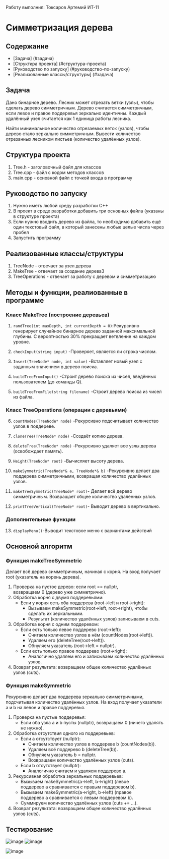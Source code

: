 Работу выполнил: Токсаров Артемий ИТ-11

# **Симметризация дерева**

## Содержание
 - [Задача] (#задача)
 - [Структкра проекта] (#структура-проекта)
 - [Руководство по запуску] (#руководство-по-запуску)
 - [Реализованные классы/структуры] (#задача)

## **Задача**

Дано бинарное дерево. Лесник может отрезать ветки (узлы), чтобы сделать дерево симметричным.
Дерево считается симметричным, если левое и правое поддеревья зеркально идентичны.
Каждый удалённый узел считается как 1 единица работы лесника.

Найти минимальное количество отрезаемых веток (узлов), чтобы дерево стало зеркально симметричным. 
Вывести количество отрезанных лесником листьев (количество удалённых узлов).

## **Структура проекта**
1. Tree.h - заголовочный файл для классов
2. Tree.cpp - файл с кодом методов классов
3. main.cpp - основной файл с точкой входа в программу

## **Руководство по запуску**
1. Нужно иметь любой среду разработки С++
2. В проект в среде разработки добавить три основных файла (указаны в структуре проекта)
3. Если нужно вводить дерево из файла, то необходимо добавить ещё один текстовый файл, в который занесены любые целые числа через пробел
4. Запустить программу

## **Реализованные классы/структуры**
1. TreeNode - отвечает за узел дерева
2. MakeTree - отвечает за создание дерева3
3. TreeOperations - отвечает за работу с деревом и симметризацию

## **Методы и функции, реалиованные в программе**
### Класс MakeTree (построение деревьев)
1. ```randTree(int maxDepth, int currentDepth = 0)```:Рекурсивно генерирует случайное бинарное дерево заданной максимальной глубины.
С вероятностью 30% прекращает ветвление на каждом уровне.

2. ```checkInput(string input)``` -Проверяет, является ли строка числом.

3. ```Insert(TreeNode* node, int value)``` -Вставляет новый узел с заданным значением в дерево поиска.

4. ```buildTreeFromInput()``` -Строит дерево поиска из чисел, введённых пользователем (до команды Q).

5. ```buildTreeFromFile(string filename)``` -Строит дерево поиска из чисел из файла.

### Класс TreeOperations (операции с деревьями)
6. ```countNodes(TreeNode* node)``` -Рекурсивно подсчитывает количество узлов в поддереве.

7. ```cloneTree(TreeNode* node)``` -Создаёт копию дерева.

8. ```deleteTree(TreeNode* node)``` -Рекурсивно удаляет все узлы дерева (освобождает память).

9. ```Height(TreeNode* root)``` -Вычисляет высоту дерева.

10. ```makeSymmetric(TreeNode*& a, TreeNode*& b)``` -Рекурсивно делает два поддерева симметричными, возвращая количество удалённых узлов.

11. ```makeTreeSymmetric(TreeNode* root)```- Делает всё дерево симметричным. Возвращает общее количество удалённых узлов.

12. ```printTreeVertical(TreeNode* root)```- Выводит дерево в вертикально.
### Дополнительные функции
13. ```displayMenu()```-Выводит текстовое меню с вариантами действий

## Основной алгоритм
### Функция makeTreeSymmetric
Делает всё дерево симметричным, начиная с корня. На вход получает root (указатель на корень дерева).
1. Проверка на пустое дерево: если root == nullptr, возвращаем 0 (дерево уже симметрично).
2. Обработка корня с двумя поддеревьями:
    - Если у корня есть оба поддерева (root->left и root->right):
         - Вызываем makeSymmetric(root->left, root->right), чтобы сделать их зеркальными.
         - Результат (количество удалённых узлов) записываем в cuts.
3. Обработка корня с одним поддеревом:
    - Если есть только левое поддерево (root->left):
         - Считаем количество узлов в нём (countNodes(root->left)).
         - Удаляем его (deleteTree(root->left)).
         - Обнуляем указатель (root->left = nullptr).
    - Если есть только правое поддерево (root->right):
         - Аналогично удаляем его и записываем количество удалённых узлов.
4. Возврат результата: возвращаем общее количество удалённых узлов (cuts).
### Функция makeSymmetric
Рекурсивно делает два поддерева зеркально симметричными, подсчитывая количество удалённых узлов. На вход получает указатели a и b на левое и правое поддеревья.
1. Проверка на пустые поддеревья:
     - Если оба узла a и b пусты (nullptr), возвращаем 0 (ничего удалять не нужно).
2. Обработка отсутствия одного из поддеревьев:
     - Если a отсутствует (nullptr):
          - Считаем количество узлов в поддереве b (countNodes(b)).
          - Удаляем всё поддерево b (deleteTree(b)).
          - Обнуляем указатель b = nullptr.
          - Возвращаем количество удалённых узлов (cuts).
     - Если b отсутствует (nullptr):
          - Аналогично считаем и удаляем поддерево a.
3. Рекурсивная обработка зеркальных поддеревьев:
     - Вызываем makeSymmetric(a->left, b->right) (левое поддерево a сравнивается с правым поддеревом b).
     - Вызываем makeSymmetric(a->right, b->left) (правое поддерево a сравнивается с левым поддеревом b).
     - Суммируем количество удалённых узлов (cuts += ...).
4. Возврат результата: возвращаем общее количество удалённых узлов (cuts).
## Тестирование
![image](https://github.com/user-attachments/assets/6cc467f5-934e-4952-aeaf-2503161c0112)
![image](https://github.com/user-attachments/assets/091e59c2-4f9c-4728-80f7-5b4b350c2a9f)

![image](https://github.com/user-attachments/assets/c2bdb327-276f-41a7-9539-95fe8964aafb)






